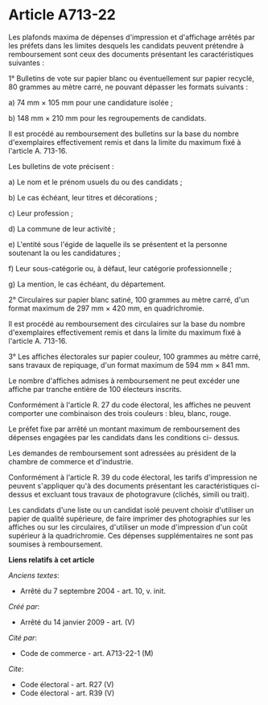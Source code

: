 # Article A713-22

Les plafonds maxima de dépenses d'impression et d'affichage arrêtés par les préfets dans les limites desquels les candidats
peuvent prétendre à remboursement sont ceux des documents présentant les caractéristiques suivantes : 

1° Bulletins de vote sur papier blanc ou éventuellement sur papier recyclé, 80 grammes au mètre carré, ne pouvant dépasser
les formats suivants : 

a) 74 mm × 105 mm pour une candidature isolée ; 

b) 148 mm × 210 mm pour les regroupements de candidats. 

Il est procédé au remboursement des bulletins sur la base du nombre d'exemplaires effectivement remis et dans la limite du
maximum fixé à l'article A. 713-16. 

Les bulletins de vote précisent : 

a) Le nom et le prénom usuels du ou des candidats ; 

b) Le cas échéant, leur titres et décorations ; 

c) Leur profession ; 

d) La commune de leur activité ; 

e) L'entité sous l'égide de laquelle ils se présentent et la personne soutenant la ou les candidatures ; 

f) Leur sous-catégorie ou, à défaut, leur catégorie professionnelle ; 

g) La mention, le cas échéant, du département. 

2° Circulaires sur papier blanc satiné, 100 grammes au mètre carré, d'un format maximum de 297 mm × 420 mm, en
quadrichromie. 

Il est procédé au remboursement des circulaires sur la base du nombre d'exemplaires effectivement remis et dans la limite du
maximum fixé à l'article A. 713-16. 

3° Les affiches électorales sur papier couleur, 100 grammes au mètre carré, sans travaux de repiquage, d'un format maximum de
594 mm × 841 mm. 

Le nombre d'affiches admises à remboursement ne peut excéder une affiche par tranche entière de 100 électeurs inscrits. 

Conformément à l'article R. 27 du code électoral, les affiches ne peuvent comporter une combinaison des trois couleurs :
bleu, blanc, rouge. 

Le préfet fixe par arrêté un montant maximum de remboursement des dépenses engagées par les candidats dans les conditions ci-
dessus. 

Les demandes de remboursement sont adressées au président de la chambre de commerce et d'industrie. 

Conformément à l'article R. 39 du code électoral, les tarifs d'impression ne peuvent s'appliquer qu'à des documents
présentant les caractéristiques ci-dessus et excluant tous travaux de photogravure (clichés, simili ou trait). 

Les candidats d'une liste ou un candidat isolé peuvent choisir d'utiliser un papier de qualité supérieure, de faire imprimer
des photographies sur les affiches ou sur les circulaires, d'utiliser un mode d'impression d'un coût supérieur à la
quadrichromie. Ces dépenses supplémentaires ne sont pas soumises à remboursement.

**Liens relatifs à cet article**

_Anciens textes_:

  - Arrêté du 7 septembre 2004 - art. 10, v. init.

_Créé par_:

  - Arrêté du 14 janvier 2009 - art. (V)

_Cité par_:

  - Code de commerce - art. A713-22-1 (M)

_Cite_:

  - Code électoral - art. R27 (V)
  - Code électoral - art. R39 (V)

